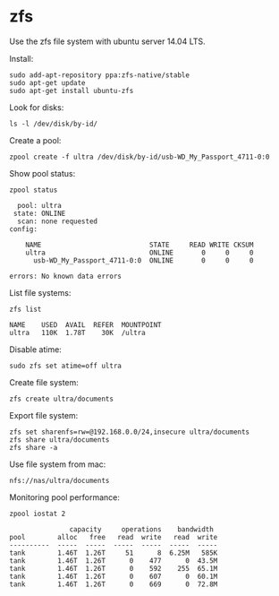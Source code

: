 zfs
===

Use the zfs file system with ubuntu server 14.04 LTS.

Install:

	sudo add-apt-repository ppa:zfs-native/stable
	sudo apt-get update
	sudo apt-get install ubuntu-zfs

Look for disks:

	ls -l /dev/disk/by-id/

Create a pool:

	zpool create -f ultra /dev/disk/by-id/usb-WD_My_Passport_4711-0:0

Show pool status:

	zpool status

	  pool: ultra
	 state: ONLINE
	  scan: none requested
	config:

		NAME                           STATE     READ WRITE CKSUM
		ultra                          ONLINE       0     0     0
		  usb-WD_My_Passport_4711-0:0  ONLINE       0     0     0

	errors: No known data errors

List file systems:

	zfs list

	NAME    USED  AVAIL  REFER  MOUNTPOINT
	ultra   110K  1.78T    30K  /ultra

Disable atime:

	sudo zfs set atime=off ultra
	
Create file system:

	zfs create ultra/documents

Export file system:

	zfs set sharenfs=rw=@192.168.0.0/24,insecure ultra/documents
	zfs share ultra/documents
	zfs share -a

Use file system from mac:

	nfs://nas/ultra/documents

Monitoring pool performance:

	zpool iostat 2

	               capacity     operations    bandwidth
	pool        alloc   free   read  write   read  write
	----------  -----  -----  -----  -----  -----  -----
	tank        1.46T  1.26T     51      8  6.25M   585K
	tank        1.46T  1.26T      0    477      0  43.5M
	tank        1.46T  1.26T      0    592    255  65.1M
	tank        1.46T  1.26T      0    607      0  60.1M
	tank        1.46T  1.26T      0    669      0  72.8M




